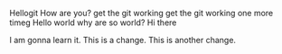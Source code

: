 Hellogit
How are you?
get the git working
get the git working one more timeg
Hello world why are so world?
Hi there

I am gonna learn it.
This is a change.
This is another change.
